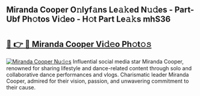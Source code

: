 ## Miranda Cooper O𝚗lyf𝚊ns Le𝚊𝚔ed N𝚞𝚍es - Part-Ubf Ph𝚘tos Vi𝚍eo - H𝚘t Part Le𝚊𝚔s mhS36

# <h2><a href="http://hfcm6u.feru.top/?c=Miranda+Cooper">🔗 👉 🔴 Miranda Cooper Vi𝚍𝚎o Ph𝚘t𝚘𝚜</a></h2>

[![Miranda Cooper Nu𝚍𝚎s](https://i.imgur.com/0TWrTi3.gif)](http://hfcm6u.feru.top/?c=Miranda+Cooper)
Influential social media star Miranda Cooper, renowned for sharing lifestyle and dance-related content through solo and collaborative dance performances and vlogs. Charismatic leader Miranda Cooper, admired for their vision, passion, and unwavering commitment to their cause. 

